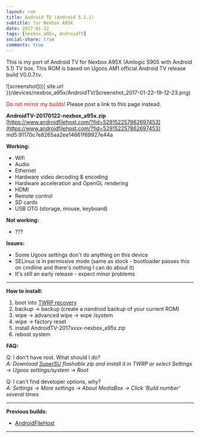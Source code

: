 ```yaml
---
layout: rom
title: Android TV (Android 5.1.1)
subtitle: for Nexbox A95X
date: 2017-01-22
tags: [nexbox_a95x, AndroidTV]
social-share: true
comments: true
---
```


This is my port of Android TV for Nexbox A95X (Amlogic S905 with Android 5.1) TV box. This ROM is based on Ugoos AM1 official Android TV release build V0.0.7.tv.

![screenshot]({{ site.url }}/devices/nexbox_a95x/AndroidTV/Screenshot_2017-01-22-19-12-23.png)

<span style="color:#FF0000;">Do not mirror my builds!</span> Please post a link to this page instead.

**AndroidTV-20170122-nexbox_a95x.zip**  
[https://www.androidfilehost.com/?fid=529152257862697453](https://www.androidfilehost.com/?fid=529152257862697453)  
md5:91170c7e8265aa2ee14661f69927e44a

**Working:**

- Wifi
- Audio
- Ethernet
- Hardware video decoding & encoding
- Hardware acceleration and OpenGL rendering
- HDMI
- Remote control
- SD cards
- USB OTG (storage, mouse, keyboard)

**Not working:**

- ???

**Issues:**

- Some Ugoos settings don't do anything on this device
- SELinux is in permissive mode (same as stock - bootloader passes this on cmdline and there's nothing I can do about it)
- It's still an early release - expect minor problems

----

**How to install:**

1. boot into [TWRP recovery](/devices/nexbox_a95x/TWRP)
2. backup -> backup (create a nandroid backup of your current ROM)
3. wipe -> advanced wipe -> wipe /system
4. wipe -> factory reset
5. install AndroidTV-2017xxxx-nexbox_a95x.zip
6. reboot system

**FAQ:**

Q: I don't have root. What should I do?  
*A: Download [SuperSU](http://download.chainfire.eu/supersu-stable) flashable zip and install it in TWRP or select Settings -> Ugoos settings/system -> Root*

Q: I can't find developer options, why?  
*A: Settings -> More settings -> About MediaBox -> Click 'Build number' several times*

----

**Previous builds:**

- [AndroidFileHost](https://www.androidfilehost.com/?w=files&flid=137212)

----
